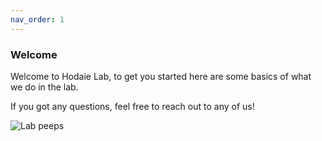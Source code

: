 ```yaml
---
nav_order: 1
---
```


### Welcome

Welcome to Hodaie Lab, to get you started here are some basics of what we do in the lab.

If you got any questions, feel free to reach out to any of us!

![Lab peeps](https://www.hodaielab.com/uploads/2/4/3/1/24311369/published/img-20190612-195201_1.jpg)
